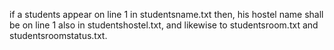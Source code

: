 if a students appear on line 1 in studentsname.txt then,
his hostel name shall be on line 1 also in studentshostel.txt,
and likewise to studentsroom.txt and studentsroomstatus.txt.